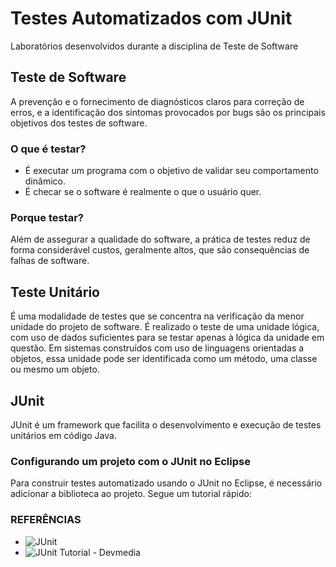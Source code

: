 # Testes Automatizados com JUnit
Laboratórios desenvolvidos durante a disciplina de Teste de Software

## Teste de Software
A prevenção e o fornecimento de diagnósticos claros para correção de erros, e a identificação dos sintomas provocados por bugs são os principais objetivos dos testes de software. 

### O que é testar?
- É executar um programa com o objetivo de validar seu comportamento dinâmico.
- É checar se o software é realmente o que o usuário quer.

### Porque testar?
Além de assegurar a qualidade do software, a prática de testes reduz de forma considerável custos, geralmente altos, que são consequências de falhas de software.

## Teste Unitário
É uma modalidade de testes que se concentra na verificação da menor unidade do projeto de software. É realizado o teste de uma unidade lógica, com uso de dados suficientes para se testar apenas à lógica da unidade em questão.
Em sistemas construídos com uso de linguagens orientadas a objetos, essa unidade pode ser identificada como um método, uma classe ou mesmo um objeto.

## JUnit
JUnit é um framework que facilita o desenvolvimento e execução de testes unitários em código Java.

### Configurando um projeto com o JUnit no Eclipse
Para construir testes automatizado usando o JUnit no Eclipse, é necessário adicionar a biblioteca ao projeto. Segue um tutorial rápido:

### REFERÊNCIAS
- ![JUnit](https://junit.org/junit5/)
- ![JUnit Tutorial - Devmedia](https://www.devmedia.com.br/junit-tutorial/1432)
